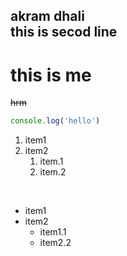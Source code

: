 <!-- markdown tutorial -->

akram dhali <br/>
this is secod line
---

# this is me

~~hrm~~

```javascript
console.log('hello')
```

1. item1  
2. item2  
    1. item.1  
    2. item.2

<br/>

- item1
- item2
    - item1.1
    - item2.2

<br/>






